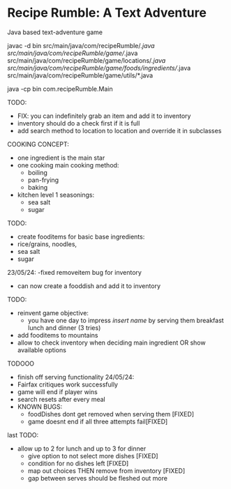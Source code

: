# Recipe Rumble: A Text Adventure
Java based text-adventure game

javac -d bin src/main/java/com/recipeRumble/*.java src/main/java/com/recipeRumble/game/*.java src/main/java/com/recipeRumble/game/locations/*.java src/main/java/com/recipeRumble/game/foods/ingredients/*.java src/main/java/com/recipeRumble/game/utils/*.java

java -cp bin com.recipeRumble.Main 

TODO:
- FIX: you can indefinitely grab an item and add it to inventory
- inventory should do a check first if it is full
- add search method to location to location and override it in subclasses

COOKING CONCEPT:
- one ingredient is the main star
- one cooking main cooking method:
  - boiling
  - pan-frying
  - baking
- kitchen level 1 seasonings:
  - sea salt
  - sugar

TODO:
-  create fooditems for basic base ingredients:
  - rice/grains, noodles,
  - sea salt
  - sugar

23/05/24:
-fixed removeitem bug for inventory
- can now create a fooddish and add it to inventory

TODO:
- reinvent game objective:
  - you have one day to impress *insert name* by serving them breakfast lunch and dinner (3 tries)
- add fooditems to mountains
- allow to check inventory when deciding main ingredient OR show available options


TODOOO
- finish off serving functionality 
24/05/24:
- Fairfax critiques work successfully
- game will end if player wins
- search resets after every meal
- KNOWN BUGS:
  - foodDishes dont get removed when serving them [FIXED]
  - game doesnt end if all three attempts fail[FIXED]

last TODO: 
- allow up to 2 for lunch and up to 3 for dinner
  - give option to not select more dishes [FIXED]
  - condition for no dishes left [FIXED]
  - map out choices THEN remove from inventory [FIXED]
  - gap between serves should be fleshed out more